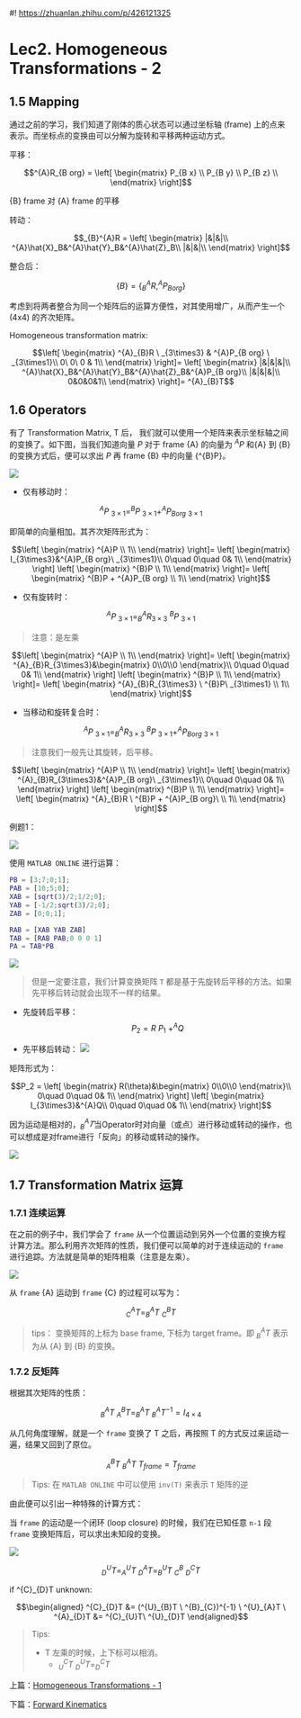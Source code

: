 #! https://zhuanlan.zhihu.com/p/426121325
# Lec2. Homogeneous Transformations - 2

## 1.5 Mapping

通过之前的学习，我们知道了刚体的质心状态可以通过坐标轴 (frame) 上的点来表示。而坐标点的变换由可以分解为旋转和平移两种运动方式。

平移：

$$^{A}R_{B org} = \left[
    \begin{matrix}
        P_{B x} \\
        P_{B y} \\
        P_{B z} \\
    \end{matrix}
\right]$$

{B} frame 对 {A} frame 的平移

转动：

$$_{B}^{A}R = 
\left[
\begin{matrix}
    |&|&|\\
    ^{A}\hat{X}_B&^{A}\hat{Y}_B&^{A}\hat{Z}_B\\
    |&|&|\\
\end{matrix}
\right]$$

整合后：

$$\left\{
    B
\right\}=
\left\{
    ^{A}_{B}R, ^{A}P_{B org}
\right\}$$

考虑到将两者整合为同一个矩阵后的运算方便性，对其使用增广，从而产生一个 (4x4) 的齐次矩阵。

Homogeneous transformation matrix:

$$\left[
    \begin{matrix}
        ^{A}_{B}R \  _{3\times3} & ^{A}P_{B org} \ _{3\times1}\\
        0\ 0\ 0 & 1\\
    \end{matrix}
\right]=
\left[
    \begin{matrix}
        |&|&|&|\\
        ^{A}\hat{X}_B&^{A}\hat{Y}_B&^{A}\hat{Z}_B&^{A}P_{B org}\\
        |&|&|&|\\
        0&0&0&1\\
    \end{matrix}
\right]=
^{A}_{B}T$$

## 1.6 Operators

有了 Transformation Matrix, T 后， 我们就可以使用一个矩阵来表示坐标轴之间的变换了。如下图，当我们知道向量 $P$ 对于 frame {A} 的向量为 $^{A}P$ 和{A} 到 {B} 的变换方式后，便可以求出 $P$ 再 frame {B} 中的向量 {^{B}P}。

![ ](../week2/pics/1.png)

- 仅有移动时：

$$^{A}P\ _{3\times1} = ^{B}P\ _{3\times1} + ^{A}P_{B org}\ _{3\times1}$$

即简单的向量相加。其齐次矩阵形式为：

$$\left[
    \begin{matrix}
        ^{A}P \\
        1\\
    \end{matrix}
\right]=
\left[
    \begin{matrix}
        I_{3\times3}&^{A}P_{B org}\ _{3\times1}\\
        0\quad 0\quad 0& 1\\
    \end{matrix}
\right]
\left[
    \begin{matrix}
        ^{B}P \\
        1\\
    \end{matrix}
\right]=
\left[
    \begin{matrix}
        ^{B}P + ^{A}P_{B org} \\
        1\\
    \end{matrix}
\right]$$

- 仅有旋转时：

$$^{A}P\ _{3\times1} = ^{A}_{B}R_{3\times3} \ ^{B}P\ _{3\times1} $$

> 注意：是左乘

$$\left[
    \begin{matrix}
        ^{A}P \\
        1\\
    \end{matrix}
\right]=
\left[
    \begin{matrix}
        ^{A}_{B}R_{3\times3}&\begin{matrix}
            0\\0\\0
        \end{matrix}\\
        0\quad 0\quad 0& 1\\
    \end{matrix}
\right]
\left[
    \begin{matrix}
        ^{B}P \\
        1\\
    \end{matrix}
\right]=
\left[
    \begin{matrix}
        ^{A}_{B}R_{3\times3} \ ^{B}P\ _{3\times1} \\
        1\\
    \end{matrix}
\right]$$

- 当移动和旋转复合时：

$$^{A}P\ _{3\times1} = ^{A}_{B}R_{3\times3} \ ^{B}P\ _{3\times1} + ^{A}P_{B org}\ _{3\times1}$$

> 注意我们一般先让其旋转，后平移。

$$\left[
    \begin{matrix}
        ^{A}P \\
        1\\
    \end{matrix}
\right]=
\left[
    \begin{matrix}
        ^{A}_{B}R_{3\times3}&^{A}P_{B org}\ _{3\times1}\\
        0\quad 0\quad 0& 1\\
    \end{matrix}
\right]
\left[
    \begin{matrix}
        ^{B}P \\
        1\\
    \end{matrix}
\right]=
\left[
    \begin{matrix}
        ^{A}_{B}R \ ^{B}P + ^{A}P_{B org}\ \\
        1\\
    \end{matrix}
\right]$$

例题1：

![ ](../week2/pics/2.png)

使用 `MATLAB ONLINE` 进行运算：

```matlab
PB = [3;7;0;1];
PAB = [10;5;0];
XAB = [sqrt(3)/2;1/2;0];
YAB = [-1/2;sqrt(3)/2;0];
ZAB = [0;0;1];

RAB = [XAB YAB ZAB]
TAB = [RAB PAB;0 0 0 1]
PA = TAB*PB
```

![ ](../week2/pics/3.png)

> 但是一定要注意，我们计算变换矩阵 `T` 都是基于先旋转后平移的方法。如果先平移后转动就会出现不一样的结果。

- 先旋转后平移：
$$P_{2} = R \ P_{1}\ + ^{A}Q$$

- 先平移后转动：
![ ](../week2/pics/4.png)

矩阵形式为：

$$P_2 =
\left[
    \begin{matrix}
        R(\theta)&\begin{matrix}
            0\\0\\0
        \end{matrix}\\
        0\quad 0\quad 0& 1\\
    \end{matrix}
\right]
\left[
    \begin{matrix}
        I_{3\times3}&^{A}Q\\
        0\quad 0\quad 0& 1\\
    \end{matrix}
\right]$$

因为运动是相对的，$^{A}_{B}𝑇$当Operator时对向量（或点）进行移动或转动的操作，也可以想成是对frame进行「反向」的移动或转动的操作。

![ ](../week2/pics/5.png)


## 1.7 Transformation Matrix 运算

### 1.7.1 连续运算

在之前的例子中，我们学会了 `frame` 从一个位置运动到另外一个位置的变换方程计算方法。那么利用齐次矩阵的性质，我们便可以简单的对于连续运动的 `frame` 进行追踪。方法就是简单的矩阵相乘（注意是左乘）。

![ ](../week2/pics/6.png)

从 `frame` {A} 运动到 `frame` {C} 的过程可以写为：

$$^{A}_{C}T = ^{A}_{B}T\ ^{B}_{C}T$$

> tips： 变换矩阵的上标为 base frame, 下标为 target frame。即 $^{A}_{B}T$ 表示为从 {A} 到 {B} 的变换。

### 1.7.2 反矩阵

根据其次矩阵的性质：

$$ ^{A}_{B}T\ ^{B}_{A}T = ^{A}_{B}T\ ^{A}_{B}T^{-1} = I_{4\times4}$$

从几何角度理解，就是一个 `frame` 变换了 T 之后，再按照 T 的方式反过来运动一遍，结果又回到了原位。

$$ ^{B}_{A}T \ ^{A}_{B}T\ T_{frame}  = T_{frame}$$

> Tips:
> 在 `MATLAB ONLINE` 中可以使用 `inv(T)` 来表示 `T` 矩阵的逆

由此便可以引出一种特殊的计算方式：

当 `frame` 的运动是一个闭环 (loop closure) 的时候，我们在已知任意 `n-1` 段 `frame` 变换矩阵后，可以求出未知段的变换。

![ ](../week2/pics/7.png)

$$^{U}_{D}T = 
^{U}_{A}T \ ^{A}_{D}T = ^{U}_{B}T \ ^{B}_{C} \ ^{C}_{D}T$$

if ^{C}_{D}T unknown:

$$\begin{aligned}
^{C}_{D}T &= 
(^{U}_{B}T \ ^{B}_{C})^{-1} \  ^{U}_{A}T \ ^{A}_{D}T 
&= ^{C}_{U}T\ ^{U}_{D}T
\end{aligned}$$

> Tips: 
> - T 左乘的时候，上下标可以相消。
>   - $^{C}_{U}T\ ^{U}_{D}T = ^{C}_{D}T$

上篇：[Homogeneous Transformations - 1](https://zhuanlan.zhihu.com/p/423386635)

下篇：[Forward Kinematics](https://zhuanlan.zhihu.com/p/426994048)
